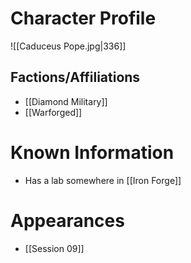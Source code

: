 # Character Profile
![[Caduceus Pope.jpg|336]]

## Factions/Affiliations
- [[Diamond Military]]
- [[Warforged]]

# Known Information
- Has a lab somewhere in [[Iron Forge]]

# Appearances
- [[Session 09]]